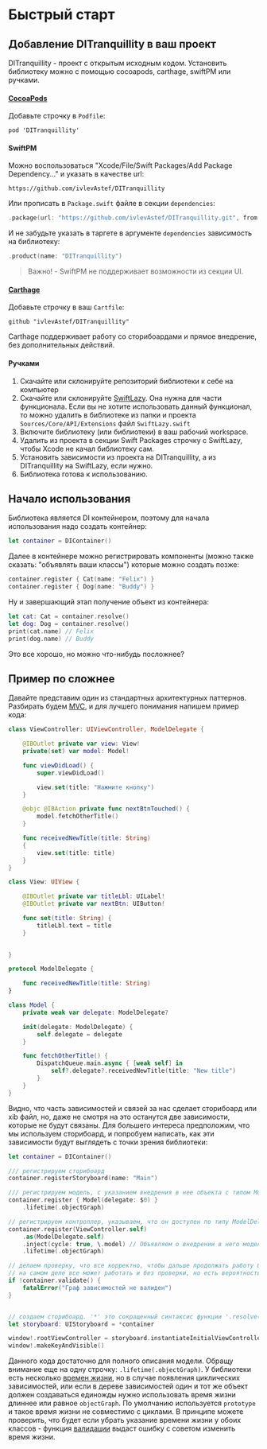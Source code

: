 # Быстрый старт

## Добавление DITranquillity в ваш проект
DITranquillity - проект с открытым исходным кодом.
Установить библиотеку можно с помощью cocoapods, carthage, swiftPM или ручками.

#### [CocoaPods](https://guides.cocoapods.org/using/getting-started.html)
Добавьте строчку в `Podfile`: 
```
pod 'DITranquillity'
```

#### SwiftPM
Можно воспользоваться "Xcode/File/Swift Packages/Add Package Dependency..." и указать в качестве url:
```
https://github.com/ivlevAstef/DITranquillity
```
Или прописать в `Package.swift` файле в секции `dependencies`:
```Swift
.package(url: "https://github.com/ivlevAstef/DITranquillity.git", from: "4.5.1")
```
И не забудьте указать в таргете в аргументе `dependencies` зависимость на библиотеку:
```Swift
.product(name: "DITranquillity")
```
> Важно! - SwiftPM не поддерживает возможности из секции UI.

#### [Carthage](https://github.com/Carthage/Carthage)
Добавьте строчку в ваш `Cartfile`:
```
github "ivlevAstef/DITranquillity"
```
Carthage поддерживает работу со сторибоардами и прямое внедрение, без дополнительных действий.

#### Ручками
1. Скачайте или склонируйте репозиторий библиотеки к себе на компьютер
2. Скачайте или склонируйте [SwiftLazy](https://github.com/ivlevAstef/SwiftLazy). Она нужна для части функционала. Если вы не хотите использовать данный функционал, то можно удалить в библиотеке из папки и проекта `Sources/Core/API/Extensions` файл `SwiftLazy.swift`
3. Включите библиотеку (или библиотеки) в ваш рабочий workspace.
4. Удалить из проекта в секции Swift Packages строчку с SwiftLazy, чтобы Xcode не качал библиотеку сам. 
4. Установить зависимости из проекта на DITranquillity, а из DITranquillity на SwiftLazy, если нужно.
5. Библиотека готова к использованию.

## Начало использования
Библиотека является DI контейнером, поэтому для начала использования надо создать контейнер:
```Swift
let container = DIContainer()
```
Далее в контейнере можно регистрировать компоненты  (можно также сказать: "объявлять ваши классы") которые можно создать позже:
```Swift
container.register { Cat(name: "Felix") }
container.register { Dog(name: "Buddy") }
```
Ну и завершающий этап получение объект из контейнера:
```Swift
let cat: Cat = container.resolve()
let dog: Dog = container.resolve()
print(cat.name) // Felix
print(dog.name) // Buddy
```

Это все хорошо, но можно что-нибудь посложнее?

## Пример по сложнее
Давайте представим один из стандартных архитектурных паттернов. Разбирать будем [MVC](https://developer.apple.com/library/content/documentation/General/Conceptual/CocoaEncyclopedia/Model-View-Controller/Model-View-Controller.html), и для лучшего понимания напишем пример кода:
```Swift
class ViewController: UIViewController, ModelDelegate {

	@IBOutlet private var view: View!
	private(set) var model: Model!

	func viewDidLoad() {
		super.viewDidLoad()

		view.set(title: "Нажмите кнопку")
	}

	@objc @IBAction private func nextBtnTouched() {
		model.fetchOtherTitle()
	}

	func receivedNewTitle(title: String)
	{
		view.set(title: title)
	}
}

class View: UIView {

	@IBOutlet private var titleLbl: UILabel!
	@IBOutlet private var nextBtn: UIButton!

	func set(title: String) {
		titleLbl.text = title
	}

	
}

protocol ModelDelegate {

	func receivedNewTitle(title: String)
}

class Model {
	private weak var delegate: ModelDelegate?

	init(delegate: ModelDelegate) {
		self.delegate = delegate
	}

	func fetchOtherTitle() {
		DispatchQueue.main.async { [weak self] in
			self?.delegate?.receivedNewTitle(title: "New title")
		}
	}
}
```
Видно, что часть зависимостей и связей за нас сделает сторибоард или xib файл, но, даже не смотря на это останутся две зависимости, которые не будут связаны. Для большего интереса предположим, что мы используем сторибоард, и попробуем написать, как эти зависимости будут выглядеть с точки зрения библиотеки:
```Swift
let container = DIContainer()

/// регистрируем сторибоард
container.registerStoryboard(name: "Main")

/// регистрируем модель, с указанием внедрения в нее объекта с типом ModelDelegate 
container.register { Model(delegate: $0) }
	.lifetime(.objectGraph)

// регистрируем контроллер, указываем, что он доступен по типу ModelDelegate. 
container.register(ViewController.self)
	.as(ModelDelegate.self)
	.inject(cycle: true, \.model) // Объявляем о внедрении в него модели и говорим что связь циклическая
	.lifetime(.objectGraph)

// делаем проверку, что все корректно, чтобы дальше продолжать работу без опасений.
// на самом деле все может работать и без проверки, но есть вероятность падения во время исполнения
if !container.validate() {
	fatalError("Граф зависимостей не валиден")
}


// создаем сторибоард. '*' это сокращенный синтаксис функции '.resolve()'
let storyboard: UIStoryboard = *container

window!.rootViewController = storyboard.instantiateInitialViewController()
window!.makeKeyAndVisible()
```

Данного кода достаточно для полного описания модели. Обращу внимание еще на одну строчку: `.lifetime(.objectGraph)`. У библиотеки есть несколько [времен жизни](core/scope_and_lifetime.md), но в случае появления циклических зависимостей, или если в дереве зависимостей один и тот же объект должен создаваться единожды нужно использовать время жизни длиннее или равное `objectGraph`. По умолчанию используется `prototype` и такое время жизни не совместимо с циклами. В принципе можете проверить, что будет если убрать указание времени жизни у обоих классов - функция [валидации](graph_validation.md) выдаст ошибку с советом изменить время жизни.
